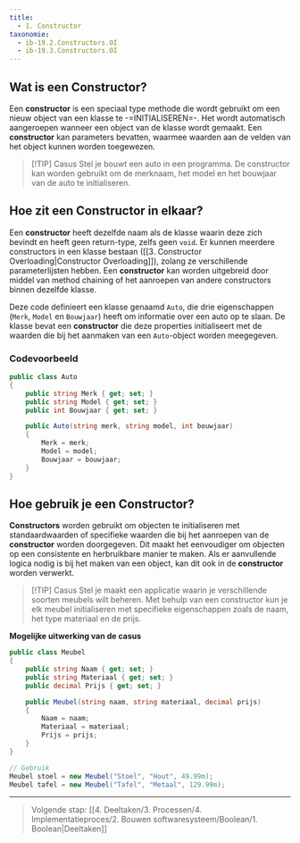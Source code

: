 ```yaml
---
title:
  - 1. Constructor
taxonomie:
  - ib-19.2.Constructors.OI
  - ib-19.3.Constructors.OI
---
```


## Wat is een Constructor?
Een **constructor** is een speciaal type methode die wordt gebruikt om een nieuw object van een klasse te -=INITIALISEREN=-. Het wordt automatisch aangeroepen wanneer een object van de klasse wordt gemaakt. Een **constructor** kan parameters bevatten, waarmee waarden aan de velden van het object kunnen worden toegewezen.

> [!TIP] Casus
> Stel je bouwt een auto in een programma. De constructor kan worden gebruikt om de merknaam, het model en het bouwjaar van de auto te initialiseren.

## Hoe zit een Constructor in elkaar?
Een **constructor** heeft dezelfde naam als de klasse waarin deze zich bevindt en heeft geen return-type, zelfs geen `void`. Er kunnen meerdere constructors in een klasse bestaan ([[3. Constructor Overloading|Constructor Overloading]]), zolang ze verschillende parameterlijsten hebben. Een **constructor** kan worden uitgebreid door middel van method chaining of het aanroepen van andere constructors binnen dezelfde klasse.

Deze code definieert een klasse genaamd `Auto`, die drie eigenschappen (`Merk`, `Model` en `Bouwjaar`) heeft om informatie over een auto op te slaan. De klasse bevat een **constructor** die deze properties initialiseert met de waarden die bij het aanmaken van een `Auto`-object worden meegegeven.
### Codevoorbeeld
```C#
public class Auto
{
    public string Merk { get; set; }
    public string Model { get; set; }
    public int Bouwjaar { get; set; }

    public Auto(string merk, string model, int bouwjaar)
    {
        Merk = merk;
        Model = model;
        Bouwjaar = bouwjaar;
    }
}
```

## Hoe gebruik je een Constructor?
**Constructors** worden gebruikt om objecten te initialiseren met standaardwaarden of specifieke waarden die bij het aanroepen van de **constructor** worden doorgegeven. Dit maakt het eenvoudiger om objecten op een consistente en herbruikbare manier te maken. Als er aanvullende logica nodig is bij het maken van een object, kan dit ook in de **constructor** worden verwerkt.

> [!TIP] Casus
> Stel je maakt een applicatie waarin je verschillende soorten meubels wilt beheren. Met behulp van een constructor kun je elk meubel initialiseren met specifieke eigenschappen zoals de naam, het type materiaal en de prijs.

**Mogelijke uitwerking van de casus**
```C#
public class Meubel
{
    public string Naam { get; set; }
    public string Materiaal { get; set; }
    public decimal Prijs { get; set; }

    public Meubel(string naam, string materiaal, decimal prijs)
    {
        Naam = naam;
        Materiaal = materiaal;
        Prijs = prijs;
    }
}

// Gebruik
Meubel stoel = new Meubel("Stoel", "Hout", 49.99m);
Meubel tafel = new Meubel("Tafel", "Metaal", 129.99m);
```

---

> Volgende stap: [[4. Deeltaken/3. Processen/4. Implementatieproces/2. Bouwen softwaresysteem/Boolean/1. Boolean|Deeltaken]] 